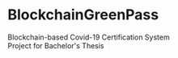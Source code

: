 # BlockchainGreenPass

Blockchain-based Covid-19 Certification System  
Project for Bachelor's Thesis
